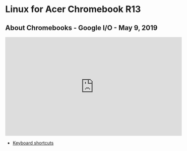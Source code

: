 # Linux for Acer Chromebook R13

## About Chromebooks - Google I/O - May 9, 2019

<iframe width="560" height="315" src="https://www.youtube.com/embed/pRlh8LX4kQI" frameborder="0" allow="accelerometer; autoplay; encrypted-media; gyroscope; picture-in-picture" allowfullscreen></iframe>

- [Keyboard shortcuts](https://github.com/erikespana/chromebook-linux/wiki/Keyboard-shortcuts)

